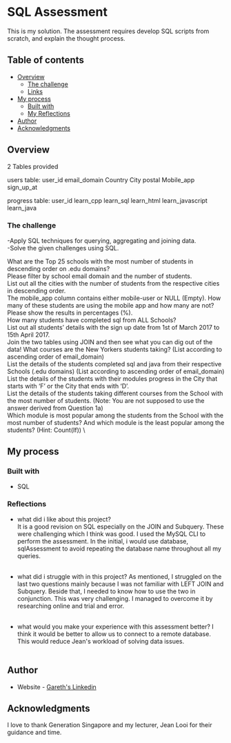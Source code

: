 # SQL Assessment

This is my solution. The assessment requires develop SQL scripts from scratch, and explain the thought process.

## Table of contents

- [Overview](#overview)
  - [The challenge](#the-challenge)
  - [Links](#links)
- [My process](#my-process)
  - [Built with](#built-with)
  - [My Reflections](#Reflections)
- [Author](#author)
- [Acknowledgments](#acknowledgments)

## Overview

2 Tables provided

users table:
user_id
email_domain
Country
City
postal
Mobile_app
sign_up_at
 
progress table:
user_id
learn_cpp
learn_sql
learn_html
learn_javascript
learn_java

### The challenge

-Apply SQL techniques for querying, aggregating and joining data.
\
-Solve the given challenges using SQL.

What are the Top 25 schools with the most number of students in descending order on .edu domains? 
\
Please filter by school email domain and the number of students.
\
List out all the cities with the number of students from the respective cities in descending order.
\
The mobile_app column contains either mobile-user or NULL (Empty). How many of these students are using the mobile app and how many are not? Please show the results in percentages (%).
\
How many students have completed sql from ALL Schools?
\
List out all students’ details with the sign up date from 1st of March 2017 to 15th April 2017.
\
Join the two tables using JOIN and then see what you can dig out of the data! What courses are the New Yorkers students taking? (List according to ascending order of email_domain)
\
List the details of the students completed sql and java from their respective Schools (.edu domains)  (List according to ascending order of email_domain)
\
List the details of the students with their modules progress in the City that starts with ‘F’ or the City that ends with ‘D’.
\
List the details of the students taking different courses from the School with the most number of students. (Note: You are not supposed to use the answer derived from Question 1a)
\
Which module is most popular among the students from the School with the most number of students? And which module is the least popular among the students? (Hint: Count(If))
\
## My process

### Built with

- SQL

### Reflections

- what did i like about this project?
\
It is a good revision on SQL especially on the JOIN and Subquery. These were challenging which I think was good.
I used the MySQL CLI to perform the assessment. In the initial, i would use database, sqlAssessment to avoid repeating the database name throughout all my queries. 
\
&nbsp;

- what did i struggle with in this project?
As mentioned, I struggled on the last two questions mainly because I was not familiar with LEFT JOIN and Subquery. Beside that, I needed to know how to use the two in conjunction. This was very challenging. I managed to overcome it by researching online and trial and error. 
\
&nbsp;	
- what would you make your experience with this assessment better?
I think it would be better to allow us to connect to a remote database. This would reduce Jean's workload of solving data issues. 
\
&nbsp;	
## Author

- Website - [Gareth's Linkedin](https://www.linkedin.com/in/garethfong/)

## Acknowledgments

I love to thank Generation Singapore and my lecturer, Jean Looi for their guidance and time. 

